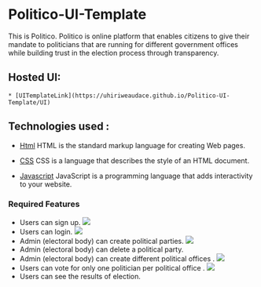 # Politico-UI-Template
This is Politico. Politico is online platform that enables citizens to give their mandate to politicians that are running for different government offices while building trust in the election process through transparency.

 ## Hosted UI:

    * [UITemplateLink](https://uhiriweaudace.github.io/Politico-UI-Template/UI)

## Technologies used :

* [Html](https://www.w3schools.com/html/html_intro.asp) HTML is the standard markup language for creating Web pages.

* [CSS](https://www.w3schools.com/css/default.asp) CSS is a language that describes the style of an HTML document.

* [Javascript](https://www.w3schools.com/js/js_intro.asp) JavaScript is a programming language that adds interactivity to your website.

### Required Features

* Users can sign up.
![](assets/screenshot/index.png)
* Users can login.
![](assets/screenshot/login.png)
* Admin (electoral body) can create political parties.
![](assets/screenshot/AdminDash.png)
* Admin (electoral body) can delete a political party.
* Admin (electoral body) can create different political offices .
![](assets/screenshot/AdminOffices.png)
* Users can vote for only one politician per political office .
![](assets/screenshot/userVote.png)
* Users can see the results of election.
